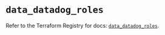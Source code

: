 # `data_datadog_roles`

Refer to the Terraform Registry for docs: [`data_datadog_roles`](https://registry.terraform.io/providers/datadog/datadog/3.42.0/docs/data-sources/roles).
